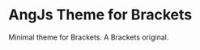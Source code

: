 AngJs Theme for Brackets 
============================

Minimal theme for Brackets. A Brackets original.
<!--

## HTML
![HTML Screenshot](https://github.com/Brackets-Themes/VarzDark/blob/master/screenshots/html.png)

## CSS
![CSS Screenshot](https://github.com/Brackets-Themes/VarzDark/blob/master/screenshots/css.png)

## JS
![JS Screenshot](https://github.com/Brackets-Themes/VarzDark/blob/master/screenshots/js.png)
-->
